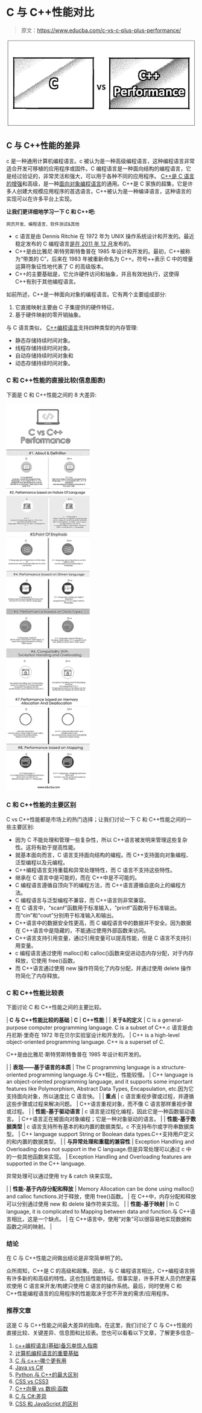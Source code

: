 # C 与 C++性能对比

> 原文：<https://www.educba.com/c-vs-c-plus-plus-performance/>

![C vs C++ Performance](img/647b4e7625d2f7b1122af04201db79c5.png)



## C 与 C++性能的差异

c 是一种通用计算机编程语言。c 被认为是一种高级编程语言，这种编程语言非常适合开发可移植的应用程序或固件。C 编程语言是一种面向结构的编程语言，它是经过验证的，非常灵活和强大，可以用于各种不同的应用程序。 [C++是 C 语言的增强](https://www.educba.com/c-programming-language-basics/)和高级，是一种[面向对象编程语言](https://www.educba.com/functional-programming-vs-oop/)的通用。C++是 C 家族的超集，它是许多人创建大规模应用程序的首选语言。C++被认为是一种编译语言，这种语言的实现可以在许多平台上实现。

**让我们更详细地学习一下 C 和 C++吧:**

<small>网页开发、编程语言、软件测试&其他</small>

*   c 语言是由 Dennis Ritchie 在 1972 年为 UNIX 操作系统设计和开发的。最近稳定发布的 C 编程语言[是在 2011 年 12 月](https://www.educba.com/career-in-c-programming/)发布的。
*   C++是由比雅尼·斯特劳斯特鲁普在 1985 年设计和开发的。最初，C++被称为“带类的 C”，后来在 1983 年被重新命名为 C++。符号++表示 C 中的增量运算符象征性地代表了 C 的高级版本。
*   C++的主要基础是，它允许硬件访问和抽象，并且有效地执行，这使得 C++有别于其他编程语言。

如前所述，C++是一种面向对象的编程语言。它有两个主要组成部分:

1.  它直接映射主要由 C 子集提供的硬件特征，
2.  基于硬件映射的零开销抽象。

与 C 语言类似， [C++编程语言](https://www.educba.com/c-plus-plus-commands/)支持四种类型的内存管理:

*   静态存储持续时间对象。
*   线程存储持续时间对象。
*   自动存储持续时间对象和
*   动态存储持续时间对象。

### C 和 C++性能的直接比较(信息图表)

下面是 C 和 C++性能之间的 8 大差异:

![C vs C++ Performance Infographics](img/e676ac1829ccf1967d85e122ea47746c.png)



### C 和 C++性能的主要区别

C vs C++性能都是市场上的热门选择；让我们讨论一下 C 和 C++性能之间的一些主要区别:

*   因为 C 不能处理和管理一些复杂性，所以 C++语言被发明来管理这些复杂性。这将有助于提高性能。
*   就基本面向而言，C 语言支持面向结构的编程。而 C++支持面向对象编程、泛型编程以及元编程。
*   C++编程语言支持重载和异常处理特性，而 C 语言不支持这些特性。
*   继承在 C 语言中是可能的，而在 C++中是不可能的。
*   C 编程语言遵循自顶向下的编程方法，而 C++语言遵循自底向上的编程方法。
*   C 编程语言与泛型编程不兼容，而 C++语言则非常兼容。
*   在 C 语言中，“scanf”函数用于标准输入，“printf”函数用于标准输出。而“cin”和“cout”分别用于标准输入和输出。
*   C++语言中的数据安全性更高，而 C 编程语言中的数据并不安全。因为数据在 C++语言中是隐藏的，不能通过使用外部函数来访问。
*   C++语言支持引用变量，通过引用变量可以提高性能，但是 C 语言不支持引用变量。
*   c 编程语言通过使用 malloc()和 calloc()函数来促进动态内存分配，对于内存释放，它使用 free()函数。
*   而 C++语言通过使用 new 操作符简化了内存分配，并通过使用 delete 操作符简化了内存释放。

### C 和 C++性能比较表

下面讨论 C 和 C++性能之间的主要比较。

| **C 与 C++性能比较的基础** | **C** | **C++性能** |
| **关于&的定义** | C is a general-purpose computer programming language. C is a subset of C++.c 语言是由丹尼斯·里奇在 1972 年在贝尔实验室设计和开发的。 | C++ is a high-level object-oriented programming language. C++ is a superset of C.

C++是由比雅尼·斯特劳斯特鲁普在 1985 年设计和开发的。

 |
| **表现——基于语言的本质** | The C programming language is a structure-oriented programming language.与 C++相比，性能较慢。 | C++ language is an object-oriented programming language, and it supports some important features like Polymorphism, Abstract Data Types, Encapsulation, etc.因为它支持面向对象，所以速度比 C 语言快。 |
| **重点** | c 语言重视步骤或过程，并遵循这些步骤或过程来解决问题。 | C++语言重视对象，而不像 C 语言那样重视步骤或过程。 |
| **性能-基于驱动语言** | c 语言是过程化编程，因此它是一种函数驱动语言。 | C++语言正在被面向对象编程；它是一种对象驱动的语言。 |
| **性能-基于数据类型** | c 语言支持所有基本的和内置的数据类型。c 不支持布尔或字符串数据类型。 | C++ language support String or Boolean data types.C++支持用户定义的和内置的数据类型。 |
| **与异常处理和重载的兼容性** | Exception Handling and Overloading does not support in the C language.但是异常处理可以通过 c 中的一些其他函数来实现。 | Exception Handling and Overloading features are supported in the C++ language.

异常处理可以通过使用 try & catch 块来实现。

 |
| **性能-基于内存分配和释放** | Memory Allocation can be done using malloc() and calloc functions.对于释放，使用 free()函数。 | 在 C++中，内存分配和释放可以分别通过使用 new 和 delete 操作符来实现。 |
| **性能-基于映射** | In C language, it is complicated to Mapping between data and function.与 C++语言相比，这是一个缺点。 | 在 C++语言中，使用“对象”可以很容易地实现数据和函数之间的映射。 |

### 结论

在 C 与 C++性能之间做出结论是非常简单明了的。

众所周知，C++是 C 的高级和超集。因此，与 C 编程语言相比，C++编程语言拥有许多新的和高级的特性。这也包括性能特征。但事实是，许多开发人员仍然更喜欢使用 C 语言来开发/构建只使用 C 语言的操作系统。最后，同时使用 C 和 C++性能编程语言的应用程序的性能取决于您不开发的需求/应用程序。

### 推荐文章

这是 C 与 C++性能之间最大差异的指南。在这里，我们讨论了 C 与 C++性能的直接比较、关键差异、信息图和比较表。您也可以看看以下文章，了解更多信息–

1.  [c++编程语言(基础)备忘单惊人指南](https://www.educba.com/c-programming-language-basics/)
2.  [计算机编程语言的重要基础](https://www.educba.com/computer-programming-language/)
3.  [C 与 c++–哪个更有用](https://www.educba.com/c-vs-c-plus-plus/)
4.  [Java vs C#](https://www.educba.com/java-vs-c-sharp/)
5.  [Python 与 C++的最大区别](https://www.educba.com/python-vs-c-plus-plus/)
6.  [CSS vs CSS3](https://www.educba.com/css-vs-css3/)
7.  [C++向量 vs 数组:函数](https://www.educba.com/c-plus-plus-vector-vs-array/)
8.  [C 与 C#:差异](https://www.educba.com/c-vs-c-sharp/)
9.  [CSS 和 JavaScript 的区别](https://www.educba.com/css-vs-javascript/)





